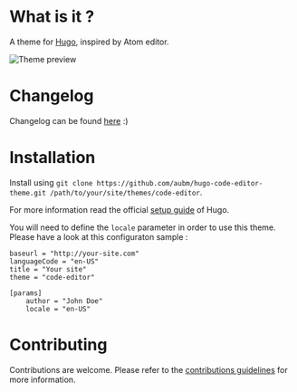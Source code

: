 # What is it ?

A theme for [Hugo](https://gohugo.io/), inspired by Atom editor.

![Theme preview](https://raw.githubusercontent.com/aubm/hugo-code-editor-theme/master/images/screenshot.png "Code Editor Theme for Hugo")

# Changelog

Changelog can be found [here](https://github.com/aubm/hugo-code-editor-theme/blob/master/CHANGELOG.md) :)

# Installation

Install using `git clone https://github.com/aubm/hugo-code-editor-theme.git /path/to/your/site/themes/code-editor`.

For more information read the official [setup guide](https://gohugo.io/overview/installing/) of Hugo.

You will need to define the `locale` parameter in order to use this theme.
Please have a look at this configuraton sample :

```
baseurl = "http://your-site.com"
languageCode = "en-US"
title = "Your site"
theme = "code-editor"

[params]
    author = "John Doe"
    locale = "en-US"
```

# Contributing

Contributions are welcome. Please refer to the [contributions guidelines](https://github.com/aubm/hugo-code-editor-theme/blob/master/CONTRIBUTING.md) for more information.

